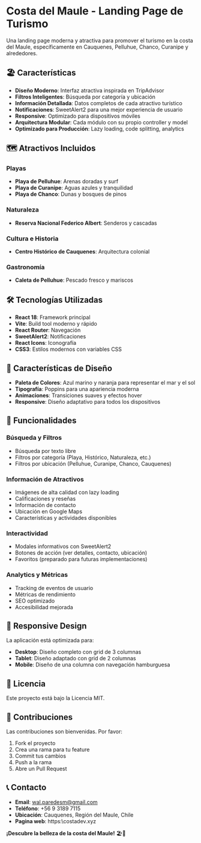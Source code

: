 # Costa del Maule - Landing Page de Turismo

Una landing page moderna y atractiva para promover el turismo en la costa del Maule, específicamente en Cauquenes, Pelluhue, Chanco, Curanipe y alrededores.

## 🏖️ Características

- **Diseño Moderno**: Interfaz atractiva inspirada en TripAdvisor
- **Filtros Inteligentes**: Búsqueda por categoría y ubicación
- **Información Detallada**: Datos completos de cada atractivo turístico
- **Notificaciones**: SweetAlert2 para una mejor experiencia de usuario
- **Responsive**: Optimizado para dispositivos móviles
- **Arquitectura Modular**: Cada módulo con su propio controller y model
- **Optimizado para Producción**: Lazy loading, code splitting, analytics

## 🗺️ Atractivos Incluidos

### Playas
- **Playa de Pelluhue**: Arenas doradas y surf
- **Playa de Curanipe**: Aguas azules y tranquilidad
- **Playa de Chanco**: Dunas y bosques de pinos

### Naturaleza
- **Reserva Nacional Federico Albert**: Senderos y cascadas

### Cultura e Historia
- **Centro Histórico de Cauquenes**: Arquitectura colonial

### Gastronomía
- **Caleta de Pelluhue**: Pescado fresco y mariscos

## 🛠️ Tecnologías Utilizadas

- **React 18**: Framework principal
- **Vite**: Build tool moderno y rápido
- **React Router**: Navegación
- **SweetAlert2**: Notificaciones
- **React Icons**: Iconografía
- **CSS3**: Estilos modernos con variables CSS

## 🎨 Características de Diseño

- **Paleta de Colores**: Azul marino y naranja para representar el mar y el sol
- **Tipografía**: Poppins para una apariencia moderna
- **Animaciones**: Transiciones suaves y efectos hover
- **Responsive**: Diseño adaptativo para todos los dispositivos

## 🔧 Funcionalidades

### Búsqueda y Filtros
- Búsqueda por texto libre
- Filtros por categoría (Playa, Histórico, Naturaleza, etc.)
- Filtros por ubicación (Pelluhue, Curanipe, Chanco, Cauquenes)

### Información de Atractivos
- Imágenes de alta calidad con lazy loading
- Calificaciones y reseñas
- Información de contacto
- Ubicación en Google Maps
- Características y actividades disponibles

### Interactividad
- Modales informativos con SweetAlert2
- Botones de acción (ver detalles, contacto, ubicación)
- Favoritos (preparado para futuras implementaciones)

### Analytics y Métricas
- Tracking de eventos de usuario
- Métricas de rendimiento
- SEO optimizado
- Accesibilidad mejorada

## 📱 Responsive Design

La aplicación está optimizada para:
- **Desktop**: Diseño completo con grid de 3 columnas
- **Tablet**: Diseño adaptado con grid de 2 columnas
- **Mobile**: Diseño de una columna con navegación hamburguesa

## 📄 Licencia

Este proyecto está bajo la Licencia MIT.

## 🤝 Contribuciones

Las contribuciones son bienvenidas. Por favor:
1. Fork el proyecto
2. Crea una rama para tu feature
3. Commit tus cambios
4. Push a la rama
5. Abre un Pull Request

## 📞 Contacto

- **Email**: wal.paredesm@gmail.com
- **Teléfono**: +56 9 3189 7115
- **Ubicación**: Cauquenes, Región del Maule, Chile
- **Pagina web**: https:\\costadev.xyz


**¡Descubre la belleza de la costa del Maule!** 🏖️🌊 